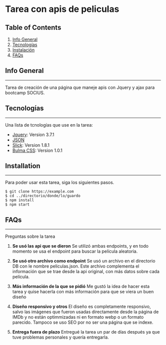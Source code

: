 # Tarea con apis de peliculas

## Table of Contents

1. [Info General](#info-general)
2. [Tecnologías](#tecnologias)
3. [Instalación](#installation)
4. [FAQs](#faqs)

## Info General

---

Tarea de creación de una página que maneje apis con Jquery y ajax para bootcamp SOCIUS.

## Tecnologías

---

Una lista de tcnologías que use en la tarea:

- [Jquery](https://example.com): Version 3.7.1
- [JSON](https://www.json.org/json-es.html)
- [Slick](https://kenwheeler.github.io/slick/): Version 1.8.1
- [Bulma CSS](https://kenwheeler.github.io/slick/): Version 1.0.1

## Installation

---

Para poder usar esta tarea, siga los siguientes pasos.

```
$ git clone https://example.com
$ cd ../directorio/donde/lo/guardo
$ npm install
$ npm start
```

## FAQs

---

Preguntas sobre la tarea

1. **Se usó las api que se dieron**
   Se utilizó ambas endpoints, y en todo momento se usa el endpoint para buscar la película aleatoria.

2. **Se usó otro archivo como endpoint**
   Se usó un archivo en el directorio DB con le nombre peliculas.json. Este archivo complementa el información que se trae desde la api original, con más datos sobre cada película.

3. **Más información de la que se pidió**
   Me gustó la idea de hacer esta tarea y quise hacerla con más información para que se viera un buen diseño

4. **Diseño responsivo y otros**
   El diseño es completamente responsivo, salvo las imágenes que fueron usadas directamente desde la página de IMDb y no están optimmizadas ni en formato webp o un formato parecido. Tampoco se uso SEO por no ser una página que se indexe.

5. **Entrega fuera de plazo**
   Entregué la tarea un par de días después ya que tuve problemas personales y quería entregarla.
